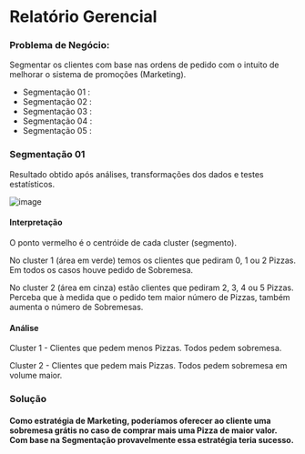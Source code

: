 # Relatório Gerencial

### Problema de Negócio: 

Segmentar os clientes com base nas ordens de pedido com o intuito de melhorar o sistema de promoções (Marketing).

- Segmentação 01 : 
- Segmentação 02 : 
- Segmentação 03 : 
- Segmentação 04 : 
- Segmentação 05 : 

### Segmentação 01

Resultado obtido após análises, transformações dos dados e testes estatísticos.

![image](https://user-images.githubusercontent.com/119424591/206945940-b95fec20-2fb2-4cd5-b74b-12552cf16ece.png)

#### Interpretação

O ponto vermelho é o centróide de cada cluster (segmento).

No cluster 1 (área em verde) temos os clientes que pediram 0, 1 ou 2 Pizzas. Em todos os casos houve pedido de Sobremesa.

No cluster 2 (área em cinza) estão clientes que pediram 2, 3, 4 ou 5 Pizzas. Perceba que à medida que o pedido tem maior número de Pizzas, também aumenta o número de Sobremesas.

#### Análise

Cluster 1 - Clientes que pedem menos Pizzas. Todos pedem sobremesa.

Cluster 2 - Clientes que pedem mais Pizzas. Todos pedem sobremesa em volume maior.

### Solução

#### Como estratégia de Marketing, poderíamos oferecer ao cliente uma sobremesa grátis no caso de comprar mais uma Pizza de maior valor. Com base na Segmentação provavelmente essa estratégia teria sucesso.

